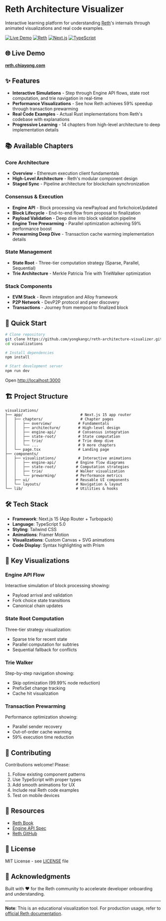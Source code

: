 # Reth Architecture Visualizer

Interactive learning platform for understanding [Reth](https://github.com/paradigmxyz/reth)'s internals through animated visualizations and real code examples.

[![Live Demo](https://img.shields.io/badge/Demo-Live-green)](https://reth.chiayong.com)
[![Reth](https://img.shields.io/badge/Reth-Architecture-orange)](https://github.com/paradigmxyz/reth)
[![Next.js](https://img.shields.io/badge/Next.js-15-black)](https://nextjs.org)
[![TypeScript](https://img.shields.io/badge/TypeScript-5.0-blue)](https://www.typescriptlang.org)

## 🌐 Live Demo

**[reth.chiayong.com](https://reth.chiayong.com)**

## ✨ Features

- **Interactive Simulations** - Step through Engine API flows, state root computation, and trie navigation in real-time
- **Performance Visualizations** - See how Reth achieves 59% speedup through transaction prewarming
- **Real Code Examples** - Actual Rust implementations from Reth's codebase with explanations
- **Progressive Learning** - 14 chapters from high-level architecture to deep implementation details

## 📚 Available Chapters

### Core Architecture
- **Overview** - Ethereum execution client fundamentals
- **High-Level Architecture** - Reth's modular component design
- **Staged Sync** - Pipeline architecture for blockchain synchronization

### Consensus & Execution
- **Engine API** - Block processing via newPayload and forkchoiceUpdated
- **Block Lifecycle** - End-to-end flow from proposal to finalization
- **Payload Validation** - Deep dive into block validation pipeline
- **Engine Tree Prewarming** - Parallel optimization achieving 59% performance boost
- **Prewarming Deep Dive** - Transaction cache warming implementation details

### State Management
- **State Root** - Three-tier computation strategy (Sparse, Parallel, Sequential)
- **Trie Architecture** - Merkle Patricia Trie with TrieWalker optimization

### Stack Components
- **EVM Stack** - Revm integration and Alloy framework
- **P2P Network** - DevP2P protocol and peer discovery
- **Transactions** - Journey from mempool to finalized block

## 🚀 Quick Start

```bash
# Clone repository
git clone https://github.com/yongkangc/reth-architecture-visualizer.git
cd visualizations

# Install dependencies
npm install

# Start development server
npm run dev
```

Open [http://localhost:3000](http://localhost:3000)

## 🏗️ Project Structure

```
visualizations/
├── app/                          # Next.js 15 app router
│   ├── chapters/                 # Chapter pages
│   │   ├── overview/            # Fundamentals
│   │   ├── architecture/        # High-level design
│   │   ├── engine-api/          # Consensus integration
│   │   ├── state-root/          # State computation
│   │   ├── trie/                # Trie deep dive
│   │   └── ...                  # 9 more chapters
│   └── page.tsx                 # Landing page
├── components/                   
│   ├── visualizations/          # Interactive animations
│   │   ├── engine-api/         # Engine flow diagrams
│   │   ├── state-root/         # Computation strategies
│   │   ├── trie/               # Walker visualization
│   │   └── prewarming/         # Performance metrics
│   ├── ui/                     # Reusable UI components
│   └── layouts/                # Navigation & layout
└── lib/                        # Utilities & hooks
```

## 🛠️ Tech Stack

- **Framework**: Next.js 15 (App Router + Turbopack)
- **Language**: TypeScript 5.0
- **Styling**: Tailwind CSS
- **Animations**: Framer Motion
- **Visualizations**: Custom Canvas + SVG animations
- **Code Display**: Syntax highlighting with Prism

## 🎨 Key Visualizations

### Engine API Flow
Interactive simulation of block processing showing:
- Payload arrival and validation
- Fork choice state transitions
- Canonical chain updates

### State Root Computation
Three-tier strategy visualization:
- Sparse trie for recent state
- Parallel computation for subtries
- Sequential fallback for conflicts

### Trie Walker
Step-by-step navigation showing:
- Skip optimization (99.99% node reduction)
- PrefixSet change tracking
- Cache hit visualization

### Transaction Prewarming
Performance optimization showing:
- Parallel sender recovery
- Out-of-order cache warming
- 59% execution time reduction

## 🤝 Contributing

Contributions welcome! Please:

1. Follow existing component patterns
2. Use TypeScript with proper types
3. Add smooth animations for UX
4. Include real Reth code examples
5. Test on mobile devices

## 📖 Resources

- [Reth Book](https://paradigmxyz.github.io/reth/)
- [Engine API Spec](https://github.com/ethereum/execution-apis)
- [Reth GitHub](https://github.com/paradigmxyz/reth)

## 📝 License

MIT License - see [LICENSE](LICENSE) file

## 🙏 Acknowledgments

Built with ❤️ for the Reth community to accelerate developer onboarding and understanding.

---

**Note**: This is an educational visualization tool. For production usage, refer to [official Reth documentation](https://paradigmxyz.github.io/reth/).